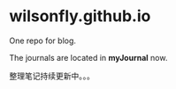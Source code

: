 wilsonfly.github.io
===================

One repo for blog.

The journals are located in **myJournal** now.

整理笔记持续更新中。。。  
